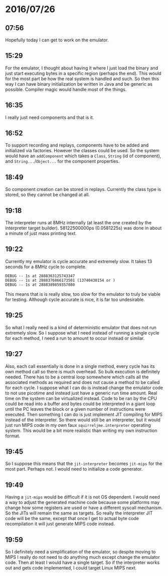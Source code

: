 # 2016/07/26

## 07:56

Hopefully today I can get to work on the emulator.

## 15:29

For the emulator, I thought about having it where I just load the binary and
just start executing bytes in a specific region (perhaps the end). This would
for the most part be how the real system is handled and such. So then this
way I can have binary initialization be written in Java and be generic as
possible. Compiler magic would handle most of the things.

## 16:35

I really just need components and that is it.

## 16:52

To support recording and replays, components have to be added and initialized
via factories. However the classes could be used. So the system would have an
`addComponent` which takes a `Class`, `String` (id of component), and
`String...`/`Object...` for the component properties.

## 18:49

So component creation can be stored in replays. Currently the class type is
stored, so they cannot be changed at all.

## 19:18

The interpreter runs at 8MHz internally (at least the one created by the
interpreter target builder). 58122500000ps (0.0581225s) was done in about a
minute of just mass printing text.

## 19:22

Currently my emulator is cycle accurate and extremely slow. It takes 13 seconds
for a 8MHz cycle to complete.

	DEBUG -- 1s at 2888363125743347
	DEBUG -- 1s at 2888376866173501 (13740430154 or )
	DEBUG -- 1s at 2888389859357080

This means that is is really slow, too slow for the emulator to truly be
viable for testing. Although cycle accurate is nice, it is far too
undesirable.

## 19:25

So what I really need is a kind of deterministic emulator that does not
run extremely slow. So I suppose what I need instead of running a single
cycle for each method, I need a run to amount to occur instead or similar.

## 19:27

Also, each call essentially is done in a single method, every cycle has its
own method call so there is much overhead. So bulk execution is definitely
needed. There has to be a central loop somewhere which calls all the
associated methods as required and does not cause a method to be called for
each cycle. I suppose what I can do is instead change the emulator code to
not use picotime and instead just have a generic run time amount. Real time
on the system can be virtualized instead. Code to be ran by the CPU could be
read into a buffer and bytes could be interpreted in a giant loop until the
PC leaves the block or a given number of instructions were executed. Then
something I can do is just implement JIT compiling for MIPS instead of the
interpreter. So there would still be an interpreter, but it would just run
MIPS code in my own faux `squirreljme.interpreter` operating system. This would
be a bit more realistic than writing my own instruction format.

## 19:45

So I suppose this means that the `jit-interpreter` becomes `jit-mips` for the
most part. Perhaps not. I would need to initialize a code generator.

## 19:49

Having a `jit-mips` would be difficult if it is not OS dependent. I would need
a way to adjust the generated machine code because some platforms may change
how some registers are used or have a different syscall mechanism. So the JITs
will remain the same as targets. So really the interpreter JIT code will be
the same, except that once I get to actual byte code recompilation it will just
generate MIPS code instead.

## 19:59

So I definitely need a simplification of the emulator, so despite moving to
MIPS I really do not need to do anything much except change the emulator code.
Then at least I would have a single target. So if the interpreter works out
and gets code implemented, I could target Linux MIPS next.

